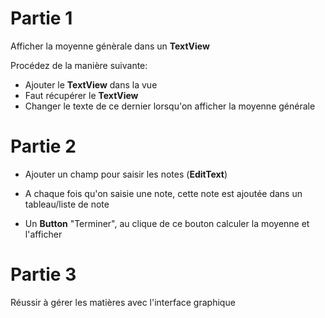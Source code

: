 # Partie 1

Afficher la moyenne génèrale dans un **TextView**

Procédez de la manière suivante:
- Ajouter le **TextView** dans la vue
- Faut récupérer le **TextView**
- Changer le texte de ce dernier lorsqu'on afficher la moyenne générale

# Partie 2

- Ajouter un champ pour saisir les notes (**EditText**) 

- A chaque fois qu'on saisie une note, cette note est ajoutée dans un tableau/liste de note

- Un **Button** "Terminer", au clique de ce bouton calculer la moyenne et l'afficher

# Partie 3

Réussir à gérer les matières avec l'interface graphique